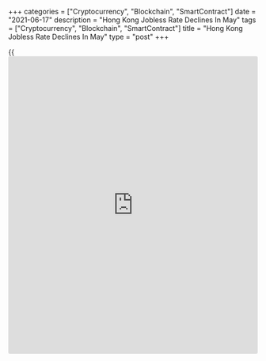 +++
categories = ["Cryptocurrency", "Blockchain", "SmartContract"]
date = "2021-06-17"
description = "Hong Kong Jobless Rate Declines In May"
tags = ["Cryptocurrency", "Blockchain", "SmartContract"]
title = "Hong Kong Jobless Rate Declines In May"
type = "post"
+++

{{<iframe id="large-banner" src="https://www.bounty.group/#slide=13.0" width="100%" height="600" scrolling="no" style="border: 0px solid rgb(216, 221, 230); border-radius: 3px;">}}

Hong Kong's unemployment rate declined in May, the labor force
statistics from the Census and Statistics Department showed on Thursday.

The unemployment rate fell to a seasonally adjusted 6.0 percent in three
months to May from 6.4 percent in three months to April.

The underemployment rate decreased to 2.8 percent from 3.3 percent in
the preceding period.

The number of unemployed persons decreased by around 14,200 to 233,300
in March to May. Over the same period, the number of underemployed
persons also declined by around 19,200 to 107,400.

Total employment increased about 8,400 to 3.63 million in three months
to May.

"As the [economy][1] continues to recover, the pressure on the labor
market should gradually ease, especially if the local epidemic remains
well contained," the Secretary for Labor and Welfare, Dr Law Chi-kwong,
said.

"To create favorable conditions for a full-fledged revival in the
economy and hence a broad-based recovery in the labor market, it is
essential for the community as a whole to work together to keep the
epidemic under control and actively participate in the COVID-19
Vaccination Program," Law said.

For comments and feedback [contact](https://www.playgroundfx.com/contact/): editorial@rtt[news](https://www.letsplayfx.com/blog/forex-news-website/).com

[Economic News][1]

 **What parts of the world are seeing the best (and worst) economic
performances lately? Click[here][2] to check out our [Econ Scorecard][2]
and find out! See up-to-the-moment [ranking](https://www.playgroundfx.com/blog/crypto-exchange-ranking/)s for the best and worst
performers in [GDP][3], [unemployment rate][4], [inflation][2] and much
more.**

   1. www.rtt[news](https://www.letsplayfx.com/blog/forex-news-website/).com/Content/EconomicNews.aspx
   2. www.rtt[news](https://www.letsplayfx.com/blog/forex-news-website/).com/economic-scorecard/world-rank/CPI/highest-performance.aspx
   3. www.rtt[news](https://www.letsplayfx.com/blog/forex-news-website/).com/economic-scorecard/world-rank/GDP/highest-performance.aspx
   4. www.rtt[news](https://www.letsplayfx.com/blog/forex-news-website/).com/economic-scorecard/world-rank/unemployment-rate/lowest-performance.aspx